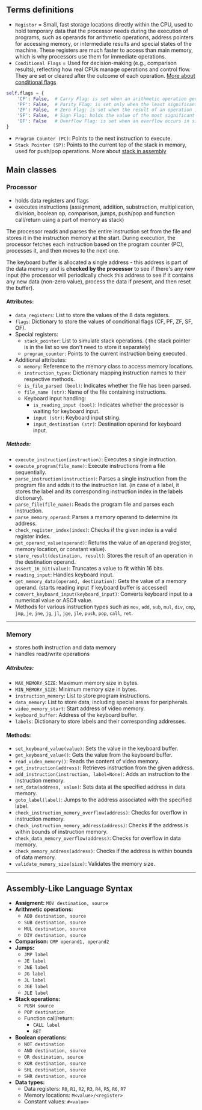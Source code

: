 ## Terms definitions

- `Registor` = Small, fast storage locations directly within the CPU, used to hold temporary data that the processor needs during the execution of programs, such as operands for arithmetic operations, address pointers for accessing memory, or intermediate results and special states of the machine. These registers are much faster to access than main memory, which is why processors use them for immediate operations.
- `Conditional Flags` = Used for decision-making (e.g., comparison results), reflecting how real CPUs manage operations and control flow. They are set or cleared after the outcome of each operation. [More about conditional flags](http://unixwiz.net/techtips/x86-jumps.html)
```python
self.flags = {
	'CF': False,  # Carry Flag: is set when an arithmetic operation generates a carry or borrows from the most significant bit; used in testing for overflow in signed integer arithmetic
	'PF': False,  # Parity Flag: is set only when the least significant byte of the result has an even number of 1 bits
	'ZF': False,  # Zero Flag: is set when the result of an operation is 0
	'SF': False,  # Sign Flag: holds the value of the most significant bit of the result; indicates the sign of a signed integer (0 = positive, 1 = negative)
	'OF': False   # Overflow Flag: is set when an overflow occurs in signed integer arithmetic
}
```

- `Program Counter (PC)`: Points to the next instruction to execute.
- `Stack Pointer (SP)`: Points to the current top of the stack in memory, used for push/pop operations. More about [stack in assembly](https://www.cs.ubbcluj.ro/~vancea/asc/stack_in_assembly.php)

## Main classes

### Processor
- holds data registers and flags
- executes instructions (assignment, addition, substraction, multiplication, division, boolean op, comparison, jumps, push/pop and function call/return using a part of memory as stack)

The processor reads and parses the entire instruction set from the file and stores it in the instruction memory at the start. During execution, the processor fetches each instruction based on the program counter (PC), processes it, and then moves to the next one.

The keyboard buffer is allocated a single address - this address is part of the data memory and is **checked by the processor** to see if there's any new input (the processor will periodically check this address to see if it contains any new data (non-zero value), process the data if present, and then reset the buffer).
#### Attributes:
- `data_registers`: List to store the values of the 8 data registers.
- `flags`: Dictionary to store the values of conditional flags (CF, PF, ZF, SF, OF).
- Special registers:
  - `stack_pointer`: List to simulate stack operations. ( the stack pointer is in the list so we don't need to store it separately)
  - `program_counter`: Points to the current instruction being executed.
- Additional attributes:
  - `memory`: Reference to the memory class to access memory locations.
  - `instruction_types`: Dictionary mapping instruction names to their respective methods.
  - `is_file_parsed (bool)`: Indicates whether the file has been parsed.
  - `file_name (str)`: Name of the file containing instructions.
  - Keyboard input handling:
    - `is_reading_input (bool)`: Indicates whether the processor is waiting for keyboard input.
    - `input (str)`: Keyboard input string.
    - `input_destination (str)`: Destination operand for keyboard input.
##### Methods:
- `execute_instruction(instruction)`: Executes a single instruction.
- `execute_program(file_name)`: Execute instructions from a file sequentially.
- `parse_instruction(instruction)`: Parses a single instruction from the program file and adds it to the instruction list. (in case of a label, it stores the label and its corresponding instruction index in the labels dictionary).
- `parse_file(file_name)`: Reads the program file and parses each instruction.
- `parse_memory_operand`: Parses a memory operand to determine its address.
- `check_register_index(index)`: Checks if the given index is a valid register index.
- `get_operand_value(operand)`: Returns the value of an operand (register, memory location, or constant value).
- `store_result(destination, result)`: Stores the result of an operation in the destination operand.
- `assert_16_bit(value)`: Truncates a value to fit within 16 bits.
- `reading_input`: Handles keyboard input.
- `get_memory_data(operand, destination)`: Gets the value of a memory operand. (starts reading input if keyboard buffer is accessed)
- `convert_keyboard_input(keyboard_input)`: Converts keyboard input to a numerical value or ASCII value.
- Methods for various instruction types such as `mov`, `add`, `sub`, `mul`, `div`, `cmp`, `jmp`, `je`, `jne`, `jg`, `jl`, `jge`, `jle`, `push`, `pop`, `call`, `ret`.
------------------------------------
### Memory
- stores both instruction and data memory
- handles read/write operations
##### Attributes:
- `MAX_MEMORY_SIZE`: Maximum memory size in bytes.
- `MIN_MEMORY_SIZE`: Minimum memory size in bytes.
- `instruction_memory`: List to store program instructions.
- `data_memory`: List to store data, including special areas for peripherals.
- `video_memory_start`: Start address of video memory.
- `keyboard_buffer`: Address of the keyboard buffer.
- `labels`: Dictionary to store labels and their corresponding addresses.
#### Methods:
- `set_keyboard_value(value)`: Sets the value in the keyboard buffer.
- `get_keyboard_value()`: Gets the value from the keyboard buffer.
- `read_video_memory()`: Reads the content of video memory.
- `get_instruction(address)`: Retrieves instruction from the given address.
- `add_instruction(instruction, label=None)`: Adds an instruction to the instruction memory.
- `set_data(address, value)`: Sets data at the specified address in data memory.
- `goto_label(label)`: Jumps to the address associated with the specified label.
- `check_instruction_memory_overflow(address)`: Checks for overflow in instruction memory.
- `check_instruction_memory_address(address)`: Checks if the address is within bounds of instruction memory.
- `check_data_memory_overflow(address)`: Checks for overflow in data memory.
- `check_memory_address(address)`: Checks if the address is within bounds of data memory.
- `validate_memory_size(size)`: Validates the memory size.

-------------------------------------
## Assembly-Like Language Syntax

- **Assigment:** `MOV destination, source`
- **Arithmetic operations:**
  - `ADD destination, source`
  - `SUB destination, source`
  - `MUL destination, source`
  - `DIV destination, source`
- **Comparison:** `CMP operand1, operand2`
- **Jumps:**
  - `JMP label`
  - `JE label`
  - `JNE label`
  - `JG label`
  - `JL label`
  - `JGE label`
  - `JLE label`
- **Stack operations:**
  - `PUSH source`
  - `POP destination`
  - Function call/return:
      - `CALL label`
      - `RET`
- **Boolean operations:**
  - `NOT destination`
  - `AND destination, source`
  - `OR destination, source`
  - `XOR destination, source`
  - `SHL destination, source`
  - `SHR destination, source`
- **Data types:**
  - Data registers: `R0`, `R1`, `R2`, `R3`, `R4`, `R5`, `R6`, `R7`
  - Memory locations: `M<value>/<register>`
  - Constant values: `#<value>`